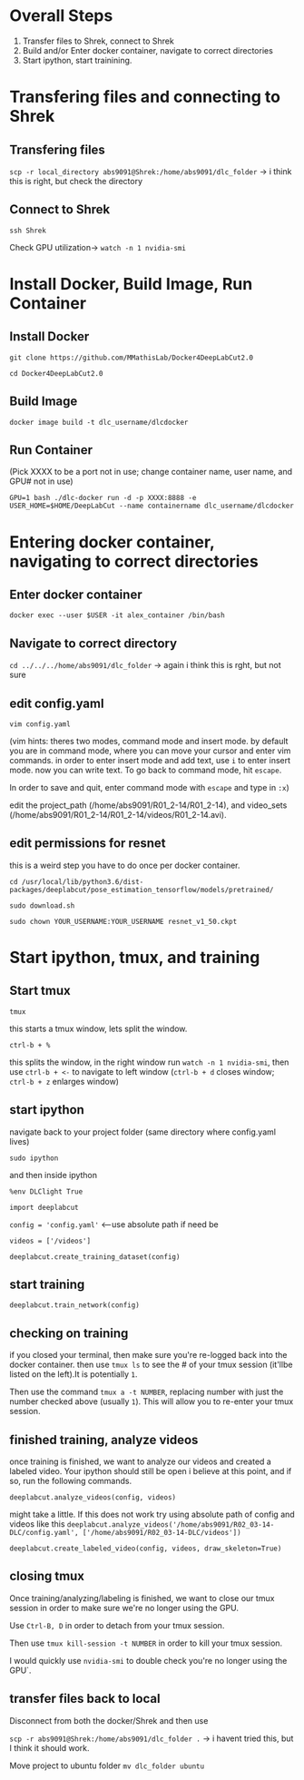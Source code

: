 # Overall Steps

1. Transfer files to Shrek, connect to Shrek
2. Build and/or Enter docker container, navigate to correct directories
3. Start ipython, start trainining.

# Transfering files and connecting to Shrek

## Transfering files

`scp -r local_directory abs9091@Shrek:/home/abs9091/dlc_folder` -> i think this is right, but check the directory

## Connect to Shrek

 `ssh Shrek`
 
 Check GPU utilization-> `watch -n 1 nvidia-smi`

# Install Docker, Build Image, Run Container 

## Install Docker

`git clone https://github.com/MMathisLab/Docker4DeepLabCut2.0`

`cd Docker4DeepLabCut2.0`

## Build Image

`docker image build -t dlc_username/dlcdocker`

## Run Container

(Pick XXXX to be a port not in use; change container name, user name, and GPU# not in use)

`GPU=1 bash ./dlc-docker run -d -p XXXX:8888 -e USER_HOME=$HOME/DeepLabCut --name containername dlc_username/dlcdocker`

# Entering docker container, navigating to correct directories

## Enter docker container

`docker exec --user $USER -it alex_container /bin/bash`

## Navigate to correct directory

`cd ../../../home/abs9091/dlc_folder` -> again i think this is rght, but not sure

## edit config.yaml
`vim config.yaml`

(vim hints: theres two modes, command mode and insert mode. by default you are in command mode, where you can move your cursor and enter vim commands. in order to enter insert mode and add text, use `i` to enter insert mode. now you can write text. To go back to command mode, hit `escape`. 

In order to save and quit, enter command mode with `escape` and type in `:x`)

edit the project_path (/home/abs9091/R01_2-14/R01_2-14), and video_sets (/home/abs9091/R01_2-14/R01_2-14/videos/R01_2-14.avi). 

## edit permissions for resnet
this is a weird step you have to do once per docker container.

`cd /usr/local/lib/python3.6/dist-packages/deeplabcut/pose_estimation_tensorflow/models/pretrained/`

`sudo download.sh`

`sudo chown YOUR_USERNAME:YOUR_USERNAME resnet_v1_50.ckpt`

# Start ipython, tmux, and training

## Start tmux

`tmux`

this starts a tmux window, lets split the window.

`ctrl-b + %`

this splits the window, in the right window run `watch -n 1 nvidia-smi`, then use `ctrl-b + <-` to navigate to left window (`ctrl-b + d` closes window; `ctrl-b + z` enlarges window)

## start ipython
navigate back to your project folder (same directory where config.yaml lives)

`sudo ipython`

and then inside ipython

`%env DLClight True`

`import deeplabcut`

`config = 'config.yaml'` <--use absolute path if need be

`videos = ['/videos']`

`deeplabcut.create_training_dataset(config)`

## start training

`deeplabcut.train_network(config)`

## checking on training

if you closed your terminal, then make sure you're re-logged back into the docker container. then use `tmux ls` to see the # of your tmux session (it'llbe listed on the left).It is potentially `1`.

Then use the command `tmux a -t NUMBER`, replacing number with just the number checked above (usually `1`). This will allow you to re-enter your tmux session.

## finished training, analyze videos

once training is finished, we want to analyze our videos and created a labeled video. Your ipython should still be open i believe at this point, and if so, run the following commands.

`deeplabcut.analyze_videos(config, videos)`

might take a little. If this does not work try using absolute path of config and videos like this `deeplabcut.analyze_videos('/home/abs9091/R02_03-14-DLC/config.yaml', ['/home/abs9091/R02_03-14-DLC/videos'])`

`deeplabcut.create_labeled_video(config, videos, draw_skeleton=True)`

## closing tmux

Once training/analyzing/labeling is finished, we want to close our tmux session in order to make sure we're no longer using the GPU. 

Use `Ctrl-B, D` in order to detach from your tmux session.

Then use `tmux kill-session -t NUMBER` in order to kill your tmux session.

I would quickly use `nvidia-smi` to double check you're no longer using the GPU`.

## transfer files back to local

Disconnect from both the docker/Shrek and then use 

`scp -r abs9091@Shrek:/home/abs9091/dlc_folder .` -> i havent tried this, but I think it should work.

Move project to ubuntu folder `mv dlc_folder ubuntu`
